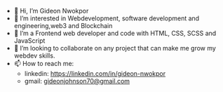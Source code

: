 - 👋 Hi, I’m Gideon Nwokpor
- 👀 I’m interested in Webdevelopment, software development and engineering,web3 and Blockchain
- 🌱 I’m a Frontend web developer and code with HTML, CSS, SCSS and JavaScript
- 💞️ I’m looking to collaborate on any project that can make me grow my webdev skills.
- 📫 How to reach me: 
   * linkedin: https://linkedin.com/in/gideon-nwokpor
   * gmail: gideonjohnson70@gmail.com
   

<!---
Gideon-cyber/Gideon-cyber is a ✨ special ✨ repository because its `README.md` (this file) appears on your GitHub profile.
You can click the Preview link to take a look at your changes.
--->
